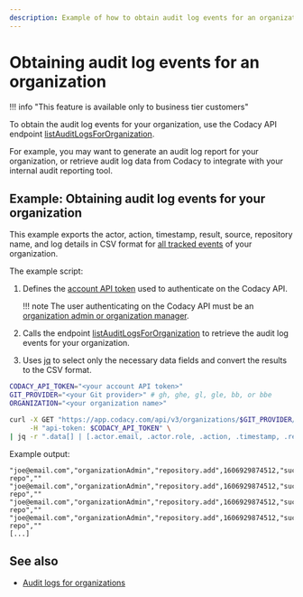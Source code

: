 ```yaml
---
description: Example of how to obtain audit log events for an organization using the Codacy API endpoint listAuditLogsForOrganization.
---
```


# Obtaining audit log events for an organization

!!! info "This feature is available only to business tier customers"

To obtain the audit log events for your organization, use the Codacy API endpoint [<span class="skip-vale">listAuditLogsForOrganization</span>](https://api.codacy.com/api/api-docs#codacy-api-organization).<!--TODO PLUTO-952 Update link-->

For example, you may want to generate an audit log report for your organization, or retrieve audit log data from Codacy to integrate with your internal audit reporting tool.

## Example: Obtaining audit log events for your organization

This example exports the actor, action, timestamp, result, source, repository name, and log details in CSV format for [all tracked events](../../organizations/audit-logs-for-organizations.md) of your organization.

The example script:

1.  Defines the [account API token](../api-tokens.md#account-api-tokens) used to authenticate on the Codacy API.

    !!! note
        The user authenticating on the Codacy API must be an [organization admin or organization manager](../../organizations/roles-and-permissions-for-organizations.md).

1.  Calls the endpoint [<span class="skip-vale">listAuditLogsForOrganization</span>](https://api.codacy.com/api/api-docs#codacy-api-organization) to retrieve the audit log events for your organization.<!--TODO PLUTO-952 Update link-->
1.  Uses [jq](https://github.com/stedolan/jq) to select only the necessary data fields and convert the results to the CSV format.<!--TODO PLUTO-952 Confirm pagination usage-->

```bash
CODACY_API_TOKEN="<your account API token>"
GIT_PROVIDER="<your Git provider>" # gh, ghe, gl, gle, bb, or bbe
ORGANIZATION="<your organization name>"

curl -X GET "https://app.codacy.com/api/v3/organizations/$GIT_PROVIDER/$ORGANIZATION/audit" \
     -H "api-token: $CODACY_API_TOKEN" \
| jq -r ".data[] | [.actor.email, .actor.role, .action, .timestamp, .result, .source, .repositoryName, .requestDetails] | @csv"<!--TODO PLUTO-952 Update example removing pagination-->
```

Example output:<!--TODO PLUTO-952 Update output-->

```text
"joe@email.com","organizationAdmin","repository.add",1606929874512,"succeed","UI","service-repo",""
"joe@email.com","organizationAdmin","repository.add",1606929874512,"succeed","UI","service-repo",""
"joe@email.com","organizationAdmin","repository.add",1606929874512,"succeed","UI","service-repo",""
"joe@email.com","organizationAdmin","repository.add",1606929874512,"succeed","UI","service-repo",""
[...]
```

## See also

-   [Audit logs for organizations](../../organizations/audit-logs-for-organizations.md)
